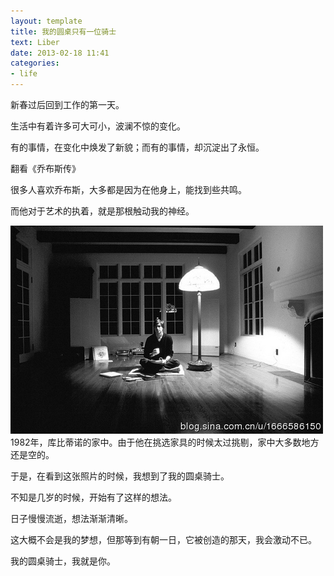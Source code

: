```yaml
---
layout: template
title: 我的圆桌只有一位骑士
text: Liber
date: 2013-02-18 11:41
categories:
- life
---
```


新春过后回到工作的第一天。

生活中有着许多可大可小，波澜不惊的变化。

有的事情，在变化中焕发了新貌；而有的事情，却沉淀出了永恒。

翻看《乔布斯传》

很多人喜欢乔布斯，大多都是因为在他身上，能找到些共鸣。

而他对于艺术的执着，就是那根触动我的神经。

<img src="/images/jobs.jpg" />
1982年，库比蒂诺的家中。由于他在挑选家具的时候太过挑剔，家中大多数地方还是空的。

于是，在看到这张照片的时候，我想到了我的圆桌骑士。

不知是几岁的时候，开始有了这样的想法。

日子慢慢流逝，想法渐渐清晰。

这大概不会是我的梦想，但那等到有朝一日，它被创造的那天，我会激动不已。

我的圆桌骑士，我就是你。